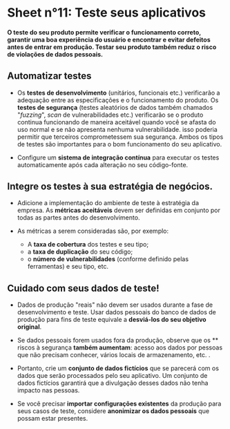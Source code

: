 # Sheet n°11: Teste seus aplicativos

#### O teste do seu produto permite verificar o funcionamento correto, garantir uma boa experiência do usuário e encontrar e evitar defeitos antes de entrar em produção. Testar seu produto também reduz o risco de violações de dados pessoais.

## Automatizar testes

* Os **testes de desenvolvimento** (unitários, funcionais etc.) verificarão a adequação entre as especificações e o funcionamento do produto. Os **testes de segurança** (testes aleatórios de dados também chamados "_fuzzing_", _scan_ de vulnerabilidades etc.) verificarão se o produto continua funcionando de maneira aceitável quando você se afasta do uso normal e se não apresenta nenhuma vulnerabilidade. isso poderia permitir que terceiros comprometessem sua segurança. Ambos os tipos de testes são importantes para o bom funcionamento do seu aplicativo.

* Configure um **sistema de integração contínua** para executar os testes automaticamente após cada alteração no seu código-fonte.

## Integre os testes à sua estratégia de negócios.


* Adicione a implementação do ambiente de teste à estratégia da empresa. As **métricas aceitáveis** devem ser definidas em conjunto por todas as partes antes do desenvolvimento.

* As métricas a serem consideradas são, por exemplo:

     * A **taxa de cobertura** dos testes e seu tipo;
     * a **taxa de duplicação** do seu código;
     * o **número de vulnerabilidades** (conforme definido pelas ferramentas) e seu tipo, etc.

## Cuidado com seus dados de teste!

* Dados de produção "reais" não devem ser usados durante a fase de desenvolvimento e teste. Usar dados pessoais do banco de dados de produção para fins de teste equivale a **desviá-los do seu objetivo original**.

* Se dados pessoais forem usados fora da produção, observe que os ** riscos à segurança **também aumentam**: acesso aos dados por pessoas que não precisam conhecer, vários locais de armazenamento, etc. .

* Portanto, crie um **conjunto de dados fictícios** que se parecerá com os dados que serão processados pelo seu aplicativo. Um conjunto de dados fictícios garantirá que a divulgação desses dados não tenha impacto nas pessoas.

* Se você precisar **importar configurações existentes** da produção para seus casos de teste, considere **anonimizar os dados pessoais** que possam estar presentes.
